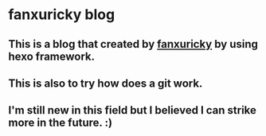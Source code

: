 # fanxuricky blog

## This is a blog that created by [fanxuricky](https://github.com/fanxuricky) by using hexo framework.
## This is also to try how does a git work.
## I'm still new in this field but I believed I can strike more in the future. :)
